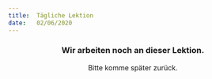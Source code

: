 ```yaml
---
title:  Tägliche Lektion
date:   02/06/2020
---
```


### <center>Wir arbeiten noch an dieser Lektion.</center>
<center>Bitte komme später zurück.</center>